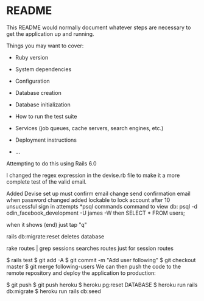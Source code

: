 # README

This README would normally document whatever steps are necessary to get the
application up and running.

Things you may want to cover:

* Ruby version

* System dependencies

* Configuration

* Database creation

* Database initialization

* How to run the test suite

* Services (job queues, cache servers, search engines, etc.)

* Deployment instructions

* ...

Attempting to do this using Rails 6.0

I changed the regex expression in the  devise.rb file to make it a more complete test of the 
valid email.


Added Devise set up
must confirm email change
send confirmation email when password changed
added lockable to lock account after 10 unsucessful sign in attempts
*psql commands
  command to view db: psql -d odin_facebook_development -U james -W
  then SELECT * FROM users;

  when it shows (end) just tap "q"

   rails db:migrate:reset deletes database


   rake routes | grep sessions  searches routes just for session routes



$ rails test
$ git add -A
$ git commit -m "Add user following"
$ git checkout master
$ git merge following-users
We can then push the code to the remote repository and deploy the application to production:

$ git push
$ git push heroku
$ heroku pg:reset DATABASE
$ heroku run rails db:migrate
$ heroku run rails db:seed



